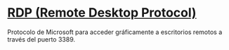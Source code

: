 # [RDP (Remote Desktop Protocol)]()

Protocolo de Microsoft para acceder gráficamente a escritorios remotos a través del puerto 3389.
